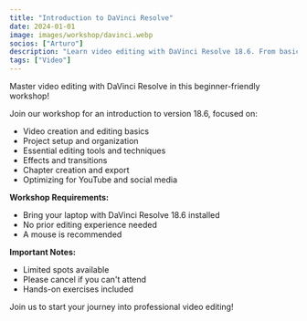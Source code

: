 ```yaml
---
title: "Introduction to DaVinci Resolve"
date: 2024-01-01
image: images/workshop/davinci.webp
socios: ["Arturo"]
description: "Learn video editing with DaVinci Resolve 18.6. From basic concepts to creating content for YouTube."
tags: ["Video"]
---
```


Master video editing with DaVinci Resolve in this beginner-friendly workshop!

Join our workshop for an introduction to version 18.6, focused on:
- Video creation and editing basics
- Project setup and organization
- Essential editing tools and techniques
- Effects and transitions
- Chapter creation and export
- Optimizing for YouTube and social media

**Workshop Requirements:**
- Bring your laptop with DaVinci Resolve 18.6 installed
- No prior editing experience needed
- A mouse is recommended

**Important Notes:**
- Limited spots available
- Please cancel if you can't attend
- Hands-on exercises included

Join us to start your journey into professional video editing!
